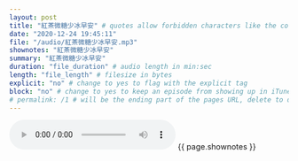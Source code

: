 ```yaml
---
layout: post
title: "紅茶微糖少冰早安" # quotes allow forbidden characters like the colon
date: "2020-12-24 19:45:11"
file: "/audio/紅茶微糖少冰早安.mp3"
shownotes: "紅茶微糖少冰早安"
summary: "紅茶微糖少冰早安"
duration: "file_duration" # audio length in min:sec
length: "file_length" # filesize in bytes
explicit: "no" # change to yes to flag with the explicit tag
block: "no" # change to yes to keep an episode from showing up in iTunes
# permalink: /1 # will be the ending part of the pages URL, delete to default to the title
---
```


<audio controls>
<source src="{{site.url}}{{site.baseurl}}{{ page.file }}" type="audio/x-mp3">
Your browser does not support the audio element.
</audio>
{{ page.shownotes }}
